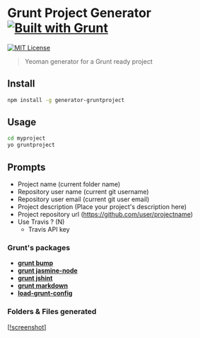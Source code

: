 # Grunt Project Generator [![Built with Grunt][grunt-img]](http://gruntjs.com/)

[![MIT License][license-img]][license-url]

> Yeoman generator for a Grunt ready project

## Install

```bash
npm install -g generator-gruntproject
```

## Usage

```bash
cd myproject
yo gruntproject
```

## Prompts

* Project name (current folder name)
* Repository user name (current git username)
* Repository user email (current git user email)
* Project description (Place your project's description here)
* Project repository url (https://github.com/user/projectname)
* Use Travis ? (N)
    * Travis API key

### Grunt's packages

* [**grunt bump**](https://www.npmjs.com/package/grunt-bump)
* [**grunt jasmine-node**](https://github.com/sixertoy/grunt-jasmine-node)
* [**grunt jshint**](https://www.npmjs.com/package/grunt-contrib-jshint)
* [**grunt markdown**](https://www.npmjs.com/package/grunt-markdown)
* [**load-grunt-config**](https://www.npmjs.com/package/load-grunt-config)

### Folders & Files generated

[[!screenshot][screenshot]]


[grunt-img]: https://cdn.gruntjs.com/builtwith.png

[screenshot]: https://github.com/sixertoy/generator-gruntproject/blob/master/screenshot.jpg

[license-img]: http://img.shields.io/badge/license-MIT-blue.svg?style=flat-square
[license-url]: LICENSE-MIT
